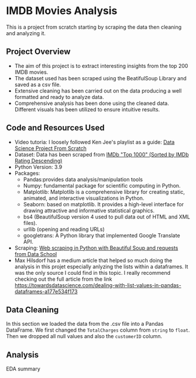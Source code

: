 # IMDB Movies Analysis
This is a project from scratch starting by scraping the data then cleaning and analyzing it.

## Project Overview
* The aim of this project is to extract interesting insights from the top 200 IMDB movies.
* The dataset used has been scraped using the BeatifulSoup Library and saved as a csv file.
* Extensive cleaning has been carried out on the data producing a well formatted and ready to analyze data.
* Comprehensive analysis has been done using the cleaned data. Different visuals has been utilized to ensure intuitive results.

## Code and Resources Used
* Video tutoria: I loosely followed Ken Jee's playlist as a guide: [Data Science Project From Scratch](https://www.youtube.com/playlist?list=PL2zq7klxX5ASFejJj80ob9ZAnBHdz5O1t)
* Dataset: Data has been scraped from [IMDb "Top 1000" (Sorted by IMDb Rating Descending)](https://www.imdb.com/search/title/?count=100&groups=top_1000&sort=user_rating)
* Python Version: 3.9
* Packages: 
    - Pandas:provides data analysis/manipulation tools
    - Numpy: fundamental package for scientific computing in Python.
    - Matplotlib: Matplotlib is a comprehensive library for creating static, animated, and interactive visualizations in Python.
    - Seaborn: based on matplotlib. It provides a high-level interface for drawing attractive and informative statistical graphics.
    - bs4 (BeautifulSoup version 4 used to pull data out of HTML and XML files).
    - urllib (opening and reading URLs)
    - googletrans: A Python library that implemented Google Translate API.
* Scraping: [Web scraping in Python with Beautiful Soup and requests from Data School](https://www.youtube.com/playlist?list=PL5-da3qGB5IDbOi0g5WFh1YPDNzXw4LNL)
* Max Hilsdorf has a medium article that helped so much doing the analysis in this projet especially anlyzing the lists within a           dataframes. It was the only source I could find in this topic. I really recommend checking out the full article from the link
  https://towardsdatascience.com/dealing-with-list-values-in-pandas-dataframes-a177e534f173

## Data Cleaning
In this section we loaded the data from the .csv file into a Pandas DataFrame. We first changed the <code>TotalCharges</code> column from <code>string</code> to <code>float</code>. Then we dropped all null values and also the <code>customerID</code> column.

## Analysis
EDA summary
